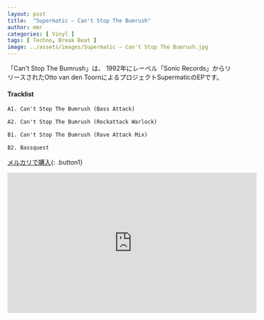 ```yaml
---
layout: post
title:  "Supermatic – Can't Stop The Bumrush"
author: mmr
categories: [ Vinyl ]
tags: [ Techno, Break Beat ]
image: ../assets/images/Supermatic – Can't Stop The Bumrush.jpg
---
```


「Can't Stop The Bumrush」は、
1992年にレーベル「Sonic Records」からリリースされたOtto van den ToornによるプロジェクトSupermaticのEPです。

#### Tracklist
```md
A1. Can't Stop The Bumrush (Bass Attack)

A2. Can't Stop The Bumrush (Rockattack Warlock)

B1. Can't Stop The Bumrush (Rave Attack Mix)

B2. Bassquest
```

[メルカリで購入](https://jp.mercari.com/item/m19638471586?afid=6142608987){: .button1}

<iframe width="560" height="315" src="https://www.youtube.com/embed/cLVI5zyOLHY?si=bUXi4zQDrdsqOlOD" title="YouTube video player" frameborder="0" allow="accelerometer; autoplay; clipboard-write; encrypted-media; gyroscope; picture-in-picture; web-share" referrerpolicy="strict-origin-when-cross-origin" allowfullscreen></iframe>